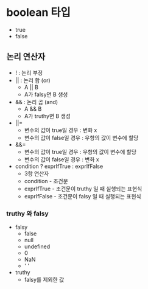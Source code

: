 # boolean 타입

- true
- false



## 논리 연산자

- ! : 논리 부정
- || : 논리 합 (or)
  - A || B
  - A가 falsy면 B 생성
- && : 논리 곱 (and)
  - A && B
  - A가 truthy면 B 생성
- ||= 
  - 변수의 값이 true일 경우 : 변화 x
  - 변수의 값이 false일 경우 : 우항의 값이 변수에 할당
- &&=
  - 변수의 값이 true일 경우 : 우항의 값이 변수에 할당
  - 변수의 값이 false일 경우 : 변화 x
- condition ? exprIfTrue : exprIfFalse
  - 3항 연산자
  - condition - 조건문
  - exprIfTrue - 조건문이 truthy 일 때 실행되는 표현식
  - exprIfFalse - 조건문이 falsy 일 때 실행되는 표현식



### truthy 와 falsy

- falsy
  - false
  - null
  - undefined
  - 0
  - NaN
  - ' '
- truthy
  - falsy를 제외한 값